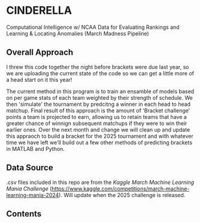 # CINDERELLA
Computational Intelligence w/ NCAA Data for Evaluating Rankings and Learning &amp; Locating Anomalies (March Madness Pipeline)

## Overall Approach 
I threw this code together the night before brackets were due last year, so we are uploading the current state of the code so we can get a little more of a head start on it this year!

The current method in this program is to train an ensamble of models based on per game stats of each team weighted by their strength of schedule. We then 'simulate' the tournament by predcitng a winner in each head to head matchup. Final result of this approach is the amount of 'Bracket challenge' points a team is projected to earn, allowing us to retain teams that have a greater chance of winnign subsequent matchups if they were to win their earlier ones. Over the next month and change we will clean up and update this appraoch to build a bracket for the 2025 tournament and with whatever time we have left we'll build out a few other methods of predicting brackets in MATLAB and Python. 

## Data Source 
.csv files included in this repo are from the *Kaggle March Machine Learning Mania Challenge* (https://www.kaggle.com/competitions/march-machine-learning-mania-2024). Will update when the 2025 challenge is released.


## Contents 
